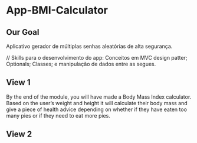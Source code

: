 #  App-BMI-Calculator

## Our Goal

Aplicativo gerador de múltiplas senhas aleatórias de alta segurança.

// Skills para o desenvolvimento do app:
Conceitos em MVC design patter; Optionals; Classes; e manipulação de dados entre as segues.

## View 1

By the end of the module, you will have made a Body Mass Index calculator. Based on the user’s weight and height it will calculate their body mass and give a piece of health advice depending on whether if they have eaten too many pies or if they need to eat more pies. 

## View 2


